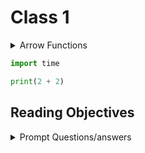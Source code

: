 # Class 1

<details markdown="block" default="open"><summary>Arrow Functions</summary>

* Arrow functions don't have their own bindings to `this` `arguments` or `super`, and should not be used as methods.

* Arrows cannnot be used as constructers, callling them with new throws a type error.

* Cannot use yield within their body.

```javascript:test.js

() => expression

param => expression

(param) => expression

(param1, paramN) => expression

() => {
  statements
}

param => {
  statements
}

(param1, paramN) => {
  statements
}


```


<p class="codeblock-label">test.md</p>

```markdown 
My ![foo bar](/path/to/train.jpg "title" )
```

</details>

```python {id="python-print" class="blue large" data-filename="test.py"}
import time

print(2 + 2)
```


## Reading Objectives

<details markdown="block"><summary>Prompt Questions/answers</summary>





</details>
